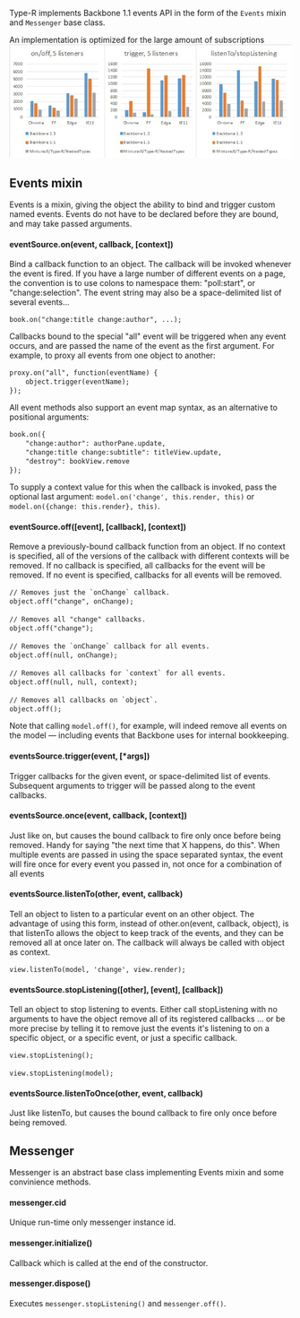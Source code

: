 Type-R implements Backbone 1.1 events API in the form of the `Events` mixin and `Messenger` base class.

An implementation is optimized for the large amount of subscriptions
![performance](./events-performance.jpg)

## Events mixin

Events is a mixin, giving the object the ability to bind and trigger custom named events. Events do not have to be declared before they are bound, and may take passed arguments.

#### eventSource.on(event, callback, [context])

Bind a callback function to an object. The callback will be invoked whenever the event is fired. If you have a large number of different events on a page, the convention is to use colons to namespace them: "poll:start", or "change:selection". The event string may also be a space-delimited list of several events...

    book.on("change:title change:author", ...);

Callbacks bound to the special "all" event will be triggered when any event occurs, and are passed the name of the event as the first argument. For example, to proxy all events from one object to another:

    proxy.on("all", function(eventName) {
        object.trigger(eventName);
    });

All event methods also support an event map syntax, as an alternative to positional arguments:

    book.on({
        "change:author": authorPane.update,
        "change:title change:subtitle": titleView.update,
        "destroy": bookView.remove
    });

To supply a context value for this when the callback is invoked, pass the optional last argument: `model.on('change', this.render, this)` or `model.on({change: this.render}, this)`.

#### eventSource.off([event], [callback], [context])

Remove a previously-bound callback function from an object. If no context is specified, all of the versions of the callback with different contexts will be removed. If no callback is specified, all callbacks for the event will be removed. If no event is specified, callbacks for all events will be removed.

    // Removes just the `onChange` callback.
    object.off("change", onChange);

    // Removes all "change" callbacks.
    object.off("change");

    // Removes the `onChange` callback for all events.
    object.off(null, onChange);

    // Removes all callbacks for `context` for all events.
    object.off(null, null, context);

    // Removes all callbacks on `object`.
    object.off();

Note that calling `model.off()`, for example, will indeed remove all events on the model — including events that Backbone uses for internal bookkeeping.

#### eventsSource.trigger(event, [*args]) 

Trigger callbacks for the given event, or space-delimited list of events. Subsequent arguments to trigger will be passed along to the event callbacks.

#### eventsSource.once(event, callback, [context]) 
Just like on, but causes the bound callback to fire only once before being removed. Handy for saying "the next time that X happens, do this". When multiple events are passed in using the space separated syntax, the event will fire once for every event you passed in, not once for a combination of all events

#### eventsSource.listenTo(other, event, callback) 
Tell an object to listen to a particular event on an other object. The advantage of using this form, instead of other.on(event, callback, object), is that listenTo allows the object to keep track of the events, and they can be removed all at once later on. The callback will always be called with object as context.

    view.listenTo(model, 'change', view.render);

#### eventsSource.stopListening([other], [event], [callback]) 

Tell an object to stop listening to events. Either call stopListening with no arguments to have the object remove all of its registered callbacks ... or be more precise by telling it to remove just the events it's listening to on a specific object, or a specific event, or just a specific callback.

    view.stopListening();

    view.stopListening(model);

#### eventsSource.listenToOnce(other, event, callback) 

Just like listenTo, but causes the bound callback to fire only once before being removed.

## Messenger

Messenger is an abstract base class implementing Events mixin and some convinience methods.

#### messenger.cid

Unique run-time only messenger instance id.

#### messenger.initialize()

Callback which is called at the end of the constructor.

#### messenger.dispose()

Executes `messenger.stopListening()` and `messenger.off()`.